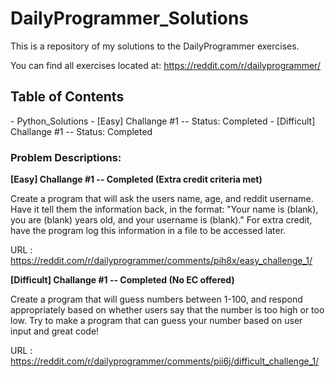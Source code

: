 DailyProgrammer_Solutions
=========================

This is a repository of my solutions to the DailyProgrammer exercises. 

You can find all exercises located at: https://reddit.com/r/dailyprogrammer/

<h2>Table of Contents</h2>
- Python_Solutions
  - [Easy] Challange #1 -- Status: Completed
  - [Difficult] Challange #1 -- Status: Completed




<h3>Problem Descriptions: </h3>


<strong> [Easy] Challange #1 -- Completed (Extra credit criteria met) </strong>

Create a program that will ask the users name, age, and reddit username. 
Have it tell them the information back, in the format:
"Your name is (blank), you are (blank) years old, and your username is (blank)."
For extra credit, have the program log this information in a file to be accessed later.

URL : https://reddit.com/r/dailyprogrammer/comments/pih8x/easy_challenge_1/

<strong> [Difficult] Challange #1 -- Completed (No EC offered) </strong>

Create a program that will guess numbers between 1-100, and respond appropriately based on 
whether users say that the number is too high or too low. 
Try to make a program that can guess your number based on user input and great code!

URL : https://reddit.com/r/dailyprogrammer/comments/pii6j/difficult_challenge_1/
